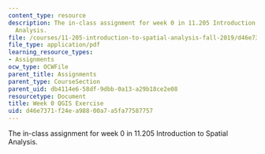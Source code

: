 ```yaml
---
content_type: resource
description: The in-class assignment for week 0 in 11.205 Introduction to Spatial
  Analysis.
file: /courses/11-205-introduction-to-spatial-analysis-fall-2019/d46e7371f24ea98800a7a5fa77587757_11.205f19_week_0_qgis.pdf
file_type: application/pdf
learning_resource_types:
- Assignments
ocw_type: OCWFile
parent_title: Assignments
parent_type: CourseSection
parent_uid: db4114e6-58df-9dbb-0a13-a29b18ce2e08
resourcetype: Document
title: Week 0 QGIS Exercise
uid: d46e7371-f24e-a988-00a7-a5fa77587757
---
```

The in-class assignment for week 0 in 11.205 Introduction to Spatial Analysis.